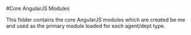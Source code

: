 #Core AngularJS Modules

This folder contains the core AngularJS modules which are created be me and used as the primary module loaded for each agent/dept type.